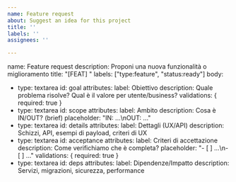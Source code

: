 ```yaml
---
name: Feature request
about: Suggest an idea for this project
title: ''
labels: ''
assignees: ''

---
```


name: Feature request
description: Proponi una nuova funzionalità o miglioramento
title: "[FEAT] "
labels: ["type:feature", "status:ready"]
body:
  - type: textarea
    id: goal
    attributes:
      label: Obiettivo
      description: Quale problema risolve? Qual è il valore per utente/business?
    validations: { required: true }
  - type: textarea
    id: scope
    attributes:
      label: Ambito
      description: Cosa è IN/OUT? (brief)
      placeholder: "IN: ...\nOUT: ..."
  - type: textarea
    id: details
    attributes:
      label: Dettagli (UX/API)
      description: Schizzi, API, esempi di payload, criteri di UX
  - type: textarea
    id: acceptance
    attributes:
      label: Criteri di accettazione
      description: Come verifichiamo che è completa?
      placeholder: "- [ ] ...\n- [ ] ..."
    validations: { required: true }
  - type: textarea
    id: deps
    attributes:
      label: Dipendenze/Impatto
      description: Servizi, migrazioni, sicurezza, performance
